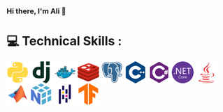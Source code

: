 ### Hi there, I'm **Ali** 👋
# 💻 Technical Skills :
<div style="display: inline_block">
  <img align="center" alt="Python" height="50" width="50" src="https://raw.githubusercontent.com/devicons/devicon/master/icons/python/python-plain.svg">
  <img align="center" alt="django" height="50" width="50" src="https://github.com/devicons/devicon/blob/master/icons/django/django-plain.svg">
  <img align="center" alt="Docker" height="50" width="50" src="https://github.com/devicons/devicon/blob/master/icons/docker/docker-original.svg">
  <img align="center" alt="Redis" height="50" width="50" src="https://github.com/devicons/devicon/blob/master/icons/redis/redis-original.svg">
  <img align="center" alt="postgre" height="50" width="50" src="https://github.com/devicons/devicon/blob/master/icons/postgresql/postgresql-plain.svg">
    <img align="center" alt="C++" height="50" width="50" src="https://raw.githubusercontent.com/devicons/devicon/master/icons/cplusplus/cplusplus-plain.svg">
  <img align="center" alt="C#" height="50" width="50" src="https://github.com/devicons/devicon/blob/master/icons/csharp/csharp-plain.svg">
  <img align="center" alt="dotnetcore" height="50" width="50" src="https://github.com/devicons/devicon/blob/master/icons/dotnetcore/dotnetcore-original.svg">
  <img align="center" alt="Java" height="50" width="50" src="https://raw.githubusercontent.com/devicons/devicon/master/icons/java/java-plain.svg">
  <img align="center" alt="matlab" height="50" width="50" src="https://github.com/devicons/devicon/blob/master/icons/matlab/matlab-original.svg">
     <img align="center" alt="numbpy" height="50" width="50" src="https://github.com/devicons/devicon/blob/master/icons/numpy/numpy-original.svg">
      <img align="center" alt="Pandas" height="50" width="50" src="https://github.com/devicons/devicon/blob/master/icons/pandas/pandas-original.svg">
  <img align="center" alt="TensorFlow" height="50" width="50" src="https://github.com/devicons/devicon/blob/master/icons/tensorflow/tensorflow-original.svg">
</div>

